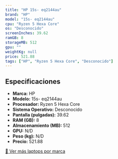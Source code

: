 ```yaml
---
title: "HP 15s- eq2144au"
brand: "HP"
model: "15s- eq2144au"
cpu: "Ryzen 5 Hexa Core"
os: "Desconocido"
screenInches: 39.62
ramGB: 8
storageMB: 512
gpu: ""
weightKg: null
price: 521.88
tags: ["HP", "Ryzen 5 Hexa Core", "Desconocido"]
---
```

## Especificaciones

- **Marca:** HP
- **Modelo:** 15s- eq2144au
- **Procesador:** Ryzen 5 Hexa Core
- **Sistema Operativo:** Desconocido
- **Pantalla (pulgadas):** 39.62
- **RAM (GB):** 8
- **Almacenamiento (MB):** 512
- **GPU:** N/D
- **Peso (kg):** N/D
- **Precio:** 521.88

[:rocket: Ver más laptops por marca](/brand/hp)
